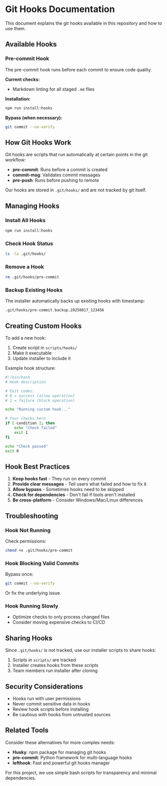 # Git Hooks Documentation

This document explains the git hooks available in this repository and how to use them.

## Available Hooks

### Pre-commit Hook

The pre-commit hook runs before each commit to ensure code quality.

**Current checks:**

- Markdown linting for all staged `.md` files

**Installation:**

```bash
npm run install:hooks
```

**Bypass (when necessary):**

```bash
git commit --no-verify
```

## How Git Hooks Work

Git hooks are scripts that run automatically at certain points in the git workflow:

- **pre-commit**: Runs before a commit is created
- **commit-msg**: Validates commit messages
- **pre-push**: Runs before pushing to remote

Our hooks are stored in `.git/hooks/` and are not tracked by git itself.

## Managing Hooks

### Install All Hooks

```bash
npm run install:hooks
```

### Check Hook Status

```bash
ls -la .git/hooks/
```

### Remove a Hook

```bash
rm .git/hooks/pre-commit
```

### Backup Existing Hooks

The installer automatically backs up existing hooks with timestamp:

```bash
.git/hooks/pre-commit.backup.20250817_123456
```

## Creating Custom Hooks

To add a new hook:

1. Create script in `scripts/hooks/`
2. Make it executable
3. Update installer to include it

Example hook structure:

```bash
#!/bin/bash
# Hook description

# Exit codes:
# 0 = success (allow operation)
# 1 = failure (block operation)

echo "Running custom hook..."

# Your checks here
if [ condition ]; then
    echo "Check failed"
    exit 1
fi

echo "Check passed"
exit 0
```

## Hook Best Practices

1. **Keep hooks fast** - They run on every commit
2. **Provide clear messages** - Tell users what failed and how to fix it
3. **Allow bypass** - Sometimes hooks need to be skipped
4. **Check for dependencies** - Don't fail if tools aren't installed
5. **Be cross-platform** - Consider Windows/Mac/Linux differences

## Troubleshooting

### Hook Not Running

Check permissions:

```bash
chmod +x .git/hooks/pre-commit
```

### Hook Blocking Valid Commits

Bypass once:

```bash
git commit --no-verify
```

Or fix the underlying issue.

### Hook Running Slowly

- Optimize checks to only process changed files
- Consider moving expensive checks to CI/CD

## Sharing Hooks

Since `.git/hooks/` is not tracked, use our installer scripts to share hooks:

1. Scripts in `scripts/` are tracked
2. Installer creates hooks from these scripts
3. Team members run installer after cloning

## Security Considerations

- Hooks run with user permissions
- Never commit sensitive data in hooks
- Review hook scripts before installing
- Be cautious with hooks from untrusted sources

## Related Tools

Consider these alternatives for more complex needs:

- **Husky**: npm package for managing git hooks
- **pre-commit**: Python framework for multi-language hooks
- **lefthook**: Fast and powerful git hooks manager

For this project, we use simple bash scripts for transparency and minimal dependencies.
